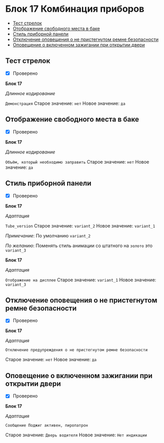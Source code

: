 # Блок 17 Комбинация приборов
* [Тест стрелок](#тест-стрелок)
* [Отображение свободного места в баке](#отображение-свободного-места-в-баке)
* [Стиль приборной панели](#стиль-приборной-панели)
* [Отключение оповещения о не пристегнутом ремне безопасности](#отключение-оповещения-о-не-пристегнутом-ремне-безопасности)
* [Оповещение о включенном зажигании при открытии двери](#оповещение-о-включенном-зажигании-при-открытии-двери)

## Тест стрелок
- [x] Проверено

**Блок 17**

*Длинное кодирование*

`Демонстрация` Старое значение: `нет` Новое значение: `да`

## Отображение свободного места в баке
- [x] Проверено

**Блок 17**

*Длинное кодирование*

`Объём, который необходимо заправить` Старое значение: `нет` Новое значение: `да`

## Стиль приборной панели
- [x] Проверено

**Блок 17**

*Aдаптация*

`Tube_version` Старое значение: `variant_2` Новое значение: `variant_1`

_Примечание_: По умолчанию `variant_2`

_По желанию_: Поменять стиль анимации со штатного на `золото` это `variant_3`

**Блок 17**

*Aдаптация*

`Отображение на дисплее` Старое значение: `variant_1` Новое значение: `variant_3`

## Отключение оповещения о не пристегнутом ремне безопасности
- [x] Проверено

**Блок 17**

*Aдаптация*

`Отключение предупреждения о не пристегнутом ремне безопасности` 

Старое значение: `нет` Новое значение: `да`

## Оповещение о включенном зажигании при открытии двери
- [x] Проверено

**Блок 17**

*Aдаптация*

`Сообщение Поджиг активен, пиропатрон`

Старое значение: `Дверь водителя` Новое значение: `Нет индикации`
